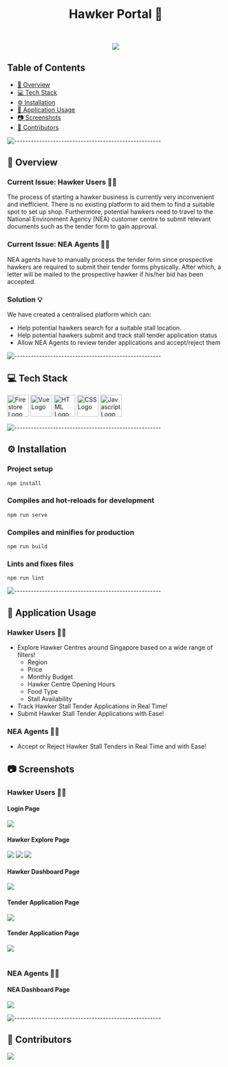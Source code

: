 <h1 align="center"> Hawker Portal 🍴</h1> <br>
<p align="center">
  <img src="btproject/src/assets/loginbackground.jpg">
</p>
<p align="center">

</p>

## Table of Contents

- [📝 Overview](#-overview)
- [💻 Tech Stack](#-tech-stack)
- [⚙️ Installation](#%EF%B8%8F-installation)
- [🎯 Application Usage](#-application-usage)
- [📷 Screenshots ](#-screenshots)
- [🌚 Contributors](#-contributors)

![-----------------------------------------------------](https://raw.githubusercontent.com/andreasbm/readme/master/assets/lines/rainbow.png)

## 📝 Overview

### Current Issue: Hawker Users 👨‍🍳

The process of starting a hawker business is currently very inconvenient and inefficient. There is no existing platform to aid them to find a suitable spot to set up shop. Furthermore, potential hawkers need to travel to the National Environment Agency (NEA) customer centre to submit relevant documents such as the tender form to gain approval.

### Current Issue: NEA Agents 👨‍💼

NEA agents have to manually process the tender form since prospective hawkers are required to submit their tender forms physically. After which, a letter will be mailed to the prospective hawker if his/her bid has been accepted.

### Solution 💡

We have created a centralised platform which can:

<ul>
  <li>Help potential hawkers search for a suitable stall location.</li>
  <li>Help potential hawkers submit and track stall tender application status</li>
  <li>Allow NEA Agents to review tender applications and accept/reject them</li>
</ul>

![-----------------------------------------------------](https://raw.githubusercontent.com/andreasbm/readme/master/assets/lines/rainbow.png)

## 💻 Tech Stack

<img src="https://github.com/devicons/devicon/blob/master/icons/firebase/firebase-plain.svg" alt="Firestore Logo" width="50" height="50"/> <img src="https://github.com/devicons/devicon/blob/master/icons/vuejs/vuejs-original.svg" alt="Vue Logo" width="50" height="50"/> <img src="https://github.com/devicons/devicon/blob/master/icons/html5/html5-original.svg" alt="HTML Logo" width="50" height="50"/> <img src="https://github.com/devicons/devicon/blob/master/icons/css3/css3-original.svg" alt="CSS Logo" width="50" height="50"/> <img src="https://github.com/devicons/devicon/blob/master/icons/javascript/javascript-original.svg" alt="Javascript Logo" width="50" height="50"/>

![-----------------------------------------------------](https://raw.githubusercontent.com/andreasbm/readme/master/assets/lines/rainbow.png)

## ⚙️ Installation

### Project setup

```
npm install
```

### Compiles and hot-reloads for development

```
npm run serve
```

### Compiles and minifies for production

```
npm run build
```

### Lints and fixes files

```
npm run lint
```

![-----------------------------------------------------](https://raw.githubusercontent.com/andreasbm/readme/master/assets/lines/rainbow.png)

## 🎯 Application Usage

### Hawker Users 👨‍🍳

<ul>
  <li>Explore Hawker Centres around Singapore based on a wide range of filters!
    <ul>
      <li>Region</li>
      <li>Price</li>
      <li>Monthly Budget</li>
      <li>Hawker Centre Opening Hours</li>
      <li>Food Type</li>
      <li>Stall Availability</li>
    </ul>
  </li>
  <li>Track Hawker Stall Tender Applications in Real Time!</li>
  <li>Submit Hawker Stall Tender Applications with Ease!</li>
</ul>

### NEA Agents 👨‍💼

<ul>
  <li>Accept or Reject Hawker Stall Tenders in Real Time and with Ease!</li>
</ul>

## 📷 Screenshots

### Hawker Users 👨‍🍳

#### Login Page

<img src="btproject/src/assets/App_SS/login_page.PNG">
<br/>

#### Hawker Explore Page

<img src="btproject/src/assets/App_SS/hawker_explore.PNG">
<img src="btproject/src/assets/App_SS/hawker_explore_filters.PNG">
<img src="btproject/src/assets/App_SS/hawker_explore_walkthrough.PNG">
<br/>

#### Hawker Dashboard Page

<img src="btproject/src/assets/App_SS/hawker_explore.PNG">
<br/>

#### Tender Application Page

<img src="btproject/src/assets/App_SS/tender_form.PNG">
<br/>

#### Tender Application Page

<img src="btproject/src/assets/App_SS/tender_form.PNG">
<br/>
<br/>

### NEA Agents 👨‍💼

#### NEA Dashboard Page

<img src="btproject/src/assets/App_SS/nea_dashboard.PNG">
<br/>

![-----------------------------------------------------](https://raw.githubusercontent.com/andreasbm/readme/master/assets/lines/rainbow.png)

## 🌚 Contributors

<a href="https://github.com/Buwoo/BT3103-Grp8/graphs/contributors">
  <img src="https://contrib.rocks/image?repo=Buwoo/BT3103-Grp8" />
</a>
